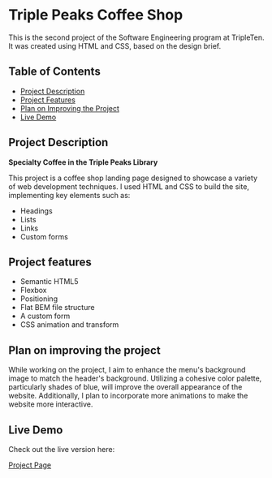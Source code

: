 # Triple Peaks Coffee Shop

This is the second project of the Software Engineering program at TripleTen. It was created using HTML and CSS, based on the design brief.

## Table of Contents

- [Project Description](#project-description)
- [Project Features](#project-features)
- [Plan on Improving the Project](#plan-on-improving-the-project)
- [Live Demo](#live-demo)

## Project Description

**Specialty Coffee in the Triple Peaks Library**

This project is a coffee shop landing page designed to showcase a variety of web development techniques. I used HTML and CSS to build the site, implementing key elements such as:

- Headings
- Lists
- Links
- Custom forms

## Project features

- Semantic HTML5
- Flexbox
- Positioning
- Flat BEM file structure
- A custom form
- CSS animation and transform


## Plan on improving the project

While working on the project, I aim to enhance the menu's background image to match the header's background. Utilizing a cohesive color palette, particularly shades of blue, will improve the overall appearance of the website. Additionally, I plan to incorporate more animations to make the website more interactive.

## Live Demo

Check out the live version here:

[Project Page](https://samjamhas10.github.io/se_project_coffeeshop/)
